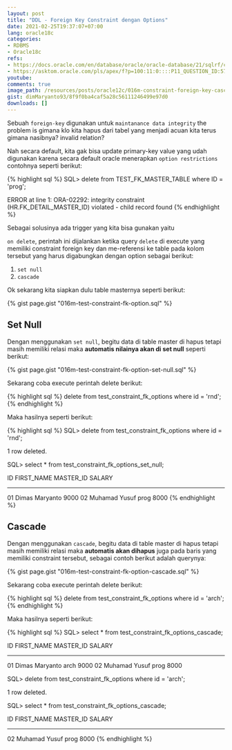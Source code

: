 ```yaml
---
layout: post
title: "DDL - Foreign Key Constraint dengan Options"
date: 2021-02-25T19:37:07+07:00
lang: oracle18c
categories:
- RDBMS
- Oracle18c
refs: 
- https://docs.oracle.com/en/database/oracle/oracle-database/21/sqlrf/constraint.html#GUID-1055EA97-BA6F-4764-A15F-1024FD5B6DFE
- https://asktom.oracle.com/pls/apex/f?p=100:11:0::::P11_QUESTION_ID:5773459616034
youtube: 
comments: true
image_path: /resources/posts/oracle12c/016m-constraint-foreign-key-cascade-options
gist: dimMaryanto93/8f9f0ba4caf5a28c56111246499e97d0
downloads: []
---
```


Sebuah `foreign-key` digunakan untuk `maintanance data integrity` the problem is gimana klo kita hapus dari tabel yang menjadi acuan kita terus gimana nasibnya? invalid relation?

Nah secara default, kita gak bisa update primary-key value yang udah digunakan karena secara default oracle menerapkan `option restrictions` contohnya seperti berikut:

{% highlight sql %}
SQL> delete
from TEST_FK_MASTER_TABLE
where ID = 'prog';

ERROR at line 1:
ORA-02292: integrity constraint (HR.FK_DETAIL_MASTER_ID) violated - child
record found
{% endhighlight %}

Sebagai solusinya ada trigger yang kita bisa gunakan yaitu

`on delete`, perintah ini dijalankan ketika query `delete` di execute yang memiliki constraint foreign key dan me-referensi ke table pada kolom tersebut yang harus digabungkan dengan option sebagai berikut:

1. `set null`
2. `cascade` 

Ok sekarang kita siapkan dulu table masternya seperti berikut:

{% gist page.gist "016m-test-constraint-fk-option.sql" %}

## Set Null

Dengan menggunakan `set null`, begitu data di table master di hapus tetapi masih memiliki relasi maka **automatis nilainya akan di set null** seperti berikut:

{% gist page.gist "016m-test-constraint-fk-option-set-null.sql" %}

Sekarang coba execute perintah delete berikut:

{% highlight sql %}
delete
from test_constraint_fk_options
where id = 'rnd';
{% endhighlight %}

Maka hasilnya seperti berikut:

{% highlight sql %}
SQL> delete
from test_constraint_fk_options
where id = 'rnd';

1 row deleted.

SQL> select * from test_constraint_fk_options_set_null;

ID         FIRST_NAME      MASTER_ID  SALARY
---------- --------------- ---------- ----------
01         Dimas Maryanto  <null>     9000
02         Muhamad Yusuf   prog       8000
{% endhighlight %}

## Cascade

Dengan menggunakan `cascade`, begitu data di table master di hapus tetapi masih memiliki relasi maka **automatis akan dihapus** juga pada baris yang memiliki constraint tersebut, sebagai contoh berikut adalah querynya:

{% gist page.gist "016m-test-constraint-fk-option-cascade.sql" %}

Sekarang coba execute perintah delete berikut:

{% highlight sql %}
delete from test_constraint_fk_options
where id = 'arch';
{% endhighlight %}

Maka hasilnya seperti berikut:

{% highlight sql %}
SQL> select * from test_constraint_fk_options_cascade;

ID         FIRST_NAME       MASTER_ID    SALARY
---------- ---------------------------  ----------
01         Dimas Maryanto   arch        9000
02         Muhamad Yusuf    prog        8000


SQL> delete from test_constraint_fk_options
where id = 'arch';

1 row deleted.

SQL> select * from test_constraint_fk_options_cascade;

ID         FIRST_NAME       MASTER_ID    SALARY
---------- ---------------- ----------   ----------
02         Muhamad Yusuf    prog         8000
{% endhighlight %}